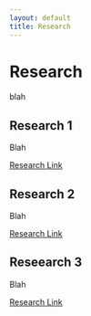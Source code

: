 ```yaml
---
layout: default
title: Research
---
```

# Research

blah

## Research 1

Blah

[Research Link](/files/sample.pdf)

## Research 2

Blah

[Research Link](/files/sample.pdf)

## Reseearch 3

Blah

[Research Link](/files/sample.pdf)
